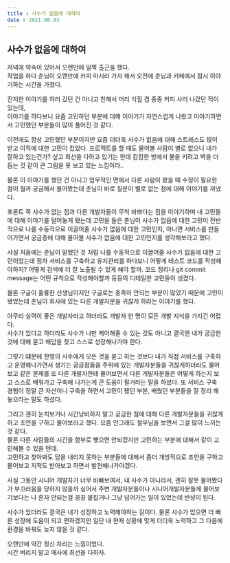 ```yaml
---
title : 사수가 없음에 대하여  
date : 2021.06.03
---
```


## 사수가 없음에 대하여

저녁에 약속이 있어서 오랜만에 일찍 출근을 했다.  
작업을 하다 춘님이 오랜만에 커피 마시러 가자 해서 오전에 춘님과 카페에서 잠시 이야기하는 시간을 가졌다.   

진지한 이야기를 하러 갔던 건 아니고 친해서 머리 식힐 겸 종종 커피 사러 나갔던 적이 있는데,  
이야기를 하다보니 요즘 고민하던 부분에 대해 이야기가 자연스럽게 나왔고 이야기하면서 고민했던 부분들이 많이 풀어진 것 같다.  

이전에도 항상 고민했던 부분이지만 요즘 더더욱 사수가 없음에 대해 스트레스도 많이 받고 이직에 대한 고민이 컸었다. 
프로젝트를 할 때도 물어볼 사람이 별로 없으니 내가 잘하고 있는건가? 싶고 최선을 다하고 있기는 한데 캄캄한 방에서 불을 키려고 벽을 더듬는 것 같이 
큰 그림을 못 보고 있는 느낌이라..

물론 이 이야기를 했던 건 아니고 업무적인 면에서 다른 사람이 봤을 때 수정이 필요한 점이 뭘까 궁금해서 물어봤는데 
춘님이 바로 질문이 별로 없는 점에 대해 이야기를 꺼냈다. 

프론트 쪽 사수가 없는 점과 다른 개발자들이 무척 바쁘다는 점을 이야기하며 내 고민들에 대해 이야기를 털어놓게 됐는데 
고민을 들은 춘님이 사수가 없음에 대한 고민이 전반적으로 나를 수동적으로 이끌어줄 사수가 없음에 대한 고민인지,
아니면 서비스를 만들어가면서 궁금증에 대해 물어볼 사수가 없음에 대한 고민인지를 생각해보라고 했다.

사실 처음에는 춘님이 말했던 것 처럼 나를 수동적으로 이끌어줄 사수가 없음에 대한 고민이었는데
점차 서비스를 구축하고 유지관리를 하다보니 어떻게 테스트 코드를 작성해야하지?
어떻게 검색에 더 잘 노출될 수 있게 해야 할까.
코드 정리나 git commit message는 어떤 규칙으로 작성해야할까 등등의 디테일한 고민들이 생겼다.

물론 구글이 훌륭한 선생님이지만 구글로는 충족이 안되는 부분이 많았기 때문에 고민이 됐었는데
춘님이 회사에 있는 다른 개발자분을 귀찮게 하라는 이야기를 했다.

아무리 실력이 좋은 개발자라고 하더라도 개발자 한 명이 모든 개발 지식을 가지긴 어렵다.  
사수가 있다고 하더라도 사수가 나만 케어해줄 수 있는 것도 아니고 결국엔 내가 궁금한 것에 대해 묻고 해답을 찾고 스스로 성장해나가야 한다.

그렇기 떄문에 한명의 사수에게 모든 것을 묻고 하는 것보다 내가 직접 서비스를 구축하고 운영해나가면서 생기는 궁금점들을
주위에 있는 개발자분들을 귀찮게하더라도 물어보고 같은 문제를 또 다른 개발자한테 물어보면서
다른 개발자분들은 어떻게 하는지 보고 스스로 배워가고 구축해 나가는게 큰 도움이 될거라는 말을 하셨다.
또 서비스 구축 경험이 정말 큰 자산이니 구축을 하면서 고민이 됐던 부분, 배웠던 부분들을 잘 정리 해놓으라는 말도 하셨다.

그리고 괜히 눈치보거나 시간낭비하지 말고 궁금한 점에 대해 다른 개발자분들을 귀찮게하고 조언을 구하고 물어보라고 했다. 요즘 안그래도 철우님을 보면서 그걸 많이 느끼는 것 같다.  
물론 다른 사람들의 시간을 함부로 뺏으면 안되겠지만 고민하는 부분에 대해서 같이 고민해볼 수 있을 텐데.  
고민하고 찾아봐도 답을 내리지 못하는 부분들에 대해서 좀더 개방적으로 조언을 구하고  
물어보고 지적도 받아보고 하면서 발전해나가야겠다.

사실 그동안 시니어 개발자가 너무 바빠보여서, 내 사수가 아니라서,
괜히 잘못 물어봤다가 부끄러움을 당하지 않을까 싶어서 주변 개발자분들이나 시니어개발자분들께 물어보기보다는
나 혼자 안되는걸 끙끙 붙잡거나 그냥 넘어가는 일이 있었는데 반성이 된다.  

사수가 있더라도 결국은 내가 성장하고 노력해야하는 길이다.
물론 사수가 있으면 더 빠른 성장에 도움이 되고 편하겠지만 일단 내 현재 상황에 맞게 더더욱 노력하고 그 다음에 환경을 바꿔도 늦지 않을 것 같다.

오랜만에 약간 정신 차리는 느낌이었다.  
시간 버리지 말고 매사에 최선을 다하자.

